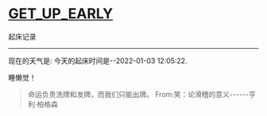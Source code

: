 # [GET_UP_EARLY](https://github.com/linziyang1106/2022/issues/12)

起床记录

---

现在的天气是: 
今天的起床时间是--2022-01-03 12:05:22.

 睡懒觉！

 > 命运负责洗牌和发牌，而我们只能出牌。
 From:笑：论滑稽的意义------亨利·柏格森